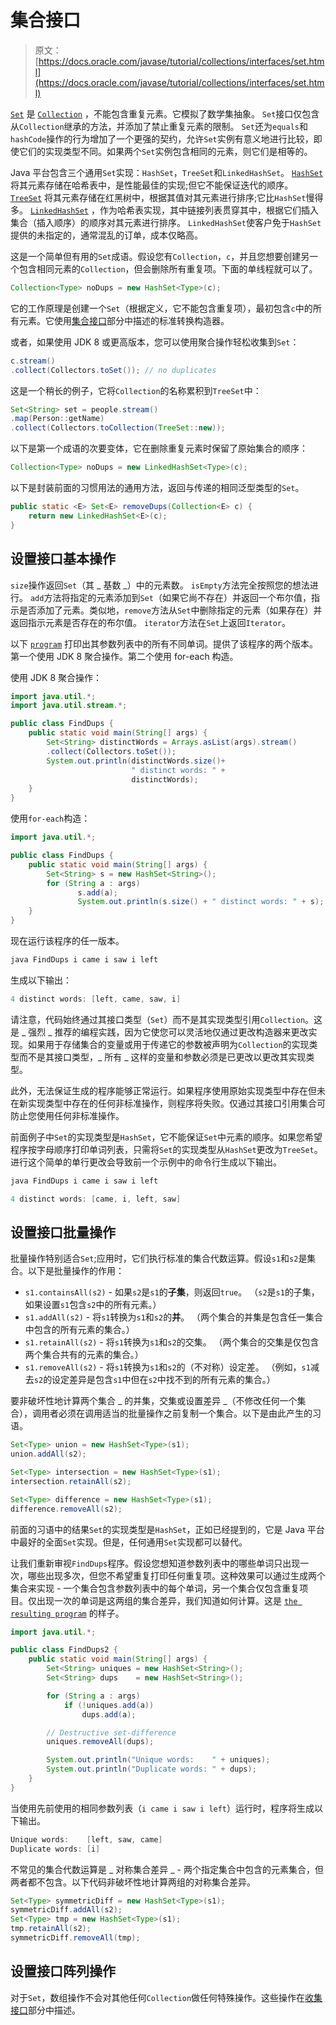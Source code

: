 # 集合接口

> 原文： [https://docs.oracle.com/javase/tutorial/collections/interfaces/set.html](https://docs.oracle.com/javase/tutorial/collections/interfaces/set.html)

[`Set`](https://docs.oracle.com/javase/8/docs/api/java/util/Set.html) 是 [`Collection`](https://docs.oracle.com/javase/8/docs/api/java/util/Collection.html) ，不能包含重复元素。它模拟了数学集抽象。 `Set`接口仅包含从`Collection`继承的方法，并添加了禁止重复元素的限制。 `Set`还为`equals`和`hashCode`操作的行为增加了一个更强的契约，允许`Set`实例有意义地进行比较，即使它们的实现类型不同。如果两个`Set`实例包含相同的元素，则它们是相等的。

Java 平台包含三个通用`Set`实现：`HashSet`，`TreeSet`和`LinkedHashSet`。 [`HashSet`](https://docs.oracle.com/javase/8/docs/api/java/util/HashSet.html) 将其元素存储在哈希表中，是性能最佳的实现;但它不能保证迭代的顺序。 [`TreeSet`](https://docs.oracle.com/javase/8/docs/api/java/util/TreeSet.html) 将其元素存储在红黑树中，根据其值对其元素进行排序;它比`HashSet`慢得多。 [`LinkedHashSet`](https://docs.oracle.com/javase/8/docs/api/java/util/LinkedHashSet.html) ，作为哈希表实现，其中链接列表贯穿其中，根据它们插入集合（插入顺序）的顺序对其元素进行排序。 `LinkedHashSet`使客户免于`HashSet`提供的未指定的，通常混乱的订单，成本仅略高。

这是一个简单但有用的`Set`成语。假设您有`Collection`，`c`，并且您想要创建另一个包含相同元素的`Collection`，但会删除所有重复项。下面的单线程就可以了。

```java
Collection<Type> noDups = new HashSet<Type>(c);

```

它的工作原理是创建一个`Set`（根据定义，它不能包含重复项），最初包含`c`中的所有元素。它使用[集合接口](collection.html)部分中描述的标准转换构造器。

或者，如果使用 JDK 8 或更高版本，您可以使用聚合操作轻松收集到`Set`：

```java
c.stream()
.collect(Collectors.toSet()); // no duplicates

```

这是一个稍长的例子，它将`Collection`的名称累积到`TreeSet`中：

```java
Set<String> set = people.stream()
.map(Person::getName)
.collect(Collectors.toCollection(TreeSet::new));

```

以下是第一个成语的次要变体，它在删除重复元素时保留了原始集合的顺序：

```java
Collection<Type> noDups = new LinkedHashSet<Type>(c);

```

以下是封装前面的习惯用法的通用方法，返回与传递的相同泛型类型的`Set`。

```java
public static <E> Set<E> removeDups(Collection<E> c) {
    return new LinkedHashSet<E>(c);
}

```

## 设置接口基本操作

`size`操作返回`Set`（其 _ 基数 _）中的元素数。 `isEmpty`方法完全按照您的想法进行。 `add`方法将指定的元素添加到`Set`（如果它尚不存在）并返回一个布尔值，指示是否添加了元素。类似地，`remove`方法从`Set`中删除指定的元素（如果存在）并返回指示元素是否存在的布尔值。 `iterator`方法在`Set`上返回`Iterator`。

以下 [`program`](examples/FindDups.java) 打印出其参数列表中的所有不同单词。提供了该程序的两个版本。第一个使用 JDK 8 聚合操作。第二个使用 for-each 构造。

使用 JDK 8 聚合操作：

```java
import java.util.*;
import java.util.stream.*;

public class FindDups {
    public static void main(String[] args) {
        Set<String> distinctWords = Arrays.asList(args).stream()
		.collect(Collectors.toSet()); 
        System.out.println(distinctWords.size()+ 
                           " distinct words: " + 
                           distinctWords);
    }
}

```

使用`for-each`构造：

```java
import java.util.*;

public class FindDups {
    public static void main(String[] args) {
        Set<String> s = new HashSet<String>();
        for (String a : args)
               s.add(a);
               System.out.println(s.size() + " distinct words: " + s);
    }
}

```

现在运行该程序的任一版本。

```java
java FindDups i came i saw i left

```

生成以下输出：

```java
4 distinct words: [left, came, saw, i]

```

请注意，代码始终通过其接口类型（`Set`）而不是其实现类型引用`Collection`。这是 _ 强烈 _ 推荐的编程实践，因为它使您可以灵活地仅通过更改构造器来更改实现。如果用于存储集合的变量或用于传递它的参数被声明为`Collection`的实现类型而不是其接口类型，_ 所有 _ 这样的变量和参数必须是已更改以更改其实现类型。

此外，无法保证生成的程序能够正常运行。如果程序使用原始实现类型中存在但未在新实现类型中存在的任何非标准操作，则程序将失败。仅通过其接口引用集合可防止您使用任何非标准操作。

前面例子中`Set`的实现类型是`HashSet`，它不能保证`Set`中元素的顺序。如果您希望程序按字母顺序打印单词列表，只需将`Set`的实现类型从`HashSet`更改为`TreeSet`。进行这个简单的单行更改会导致前一个示例中的命令行生成以下输出。

```java
java FindDups i came i saw i left

4 distinct words: [came, i, left, saw]

```

## 设置接口批量操作

批量操作特别适合`Set`;应用时，它们执行标准的集合代数运算。假设`s1`和`s2`是集合。以下是批量操作的作用：

*   `s1.containsAll(s2)` - 如果`s2`是`s1`的**子集**，则返回`true`。 （`s2`是`s1`的子集，如果设置`s1`包含`s2`中的所有元素。）
*   `s1.addAll(s2)` - 将`s1`转换为`s1`和`s2`的**并**。 （两个集合的并集是包含任一集合中包含的所有元素的集合。）
*   `s1.retainAll(s2)` - 将`s1`转换为`s1`和`s2`的交集。 （两个集合的交集是仅包含两个集合共有的元素的集合。）
*   `s1.removeAll(s2)` - 将`s1`转换为`s1`和`s2`的（不对称）设定差。 （例如，`s1`减去`s2`的设定差异是包含`s1`中但在`s2`中找不到的所有元素的集合。）

要非破坏性地计算两个集合 _ 的并集，交集或设置差异 _（不修改任何一个集合），调用者必须在调用适当的批量操作之前复制一个集合。以下是由此产生的习语。

```java
Set<Type> union = new HashSet<Type>(s1);
union.addAll(s2);

Set<Type> intersection = new HashSet<Type>(s1);
intersection.retainAll(s2);

Set<Type> difference = new HashSet<Type>(s1);
difference.removeAll(s2);

```

前面的习语中的结果`Set`的实现类型是`HashSet`，正如已经提到的，它是 Java 平台中最好的全面`Set`实现。但是，任何通用`Set`实现都可以替代。

让我们重新审视`FindDups`程序。假设您想知道参数列表中的哪些单词只出现一次，哪些出现多次，但您不希望重复打印任何重复项。这种效果可以通过生成两个集合来实现 - 一个集合包含参数列表中的每个单词，另一个集合仅包含重复项目。仅出现一次的单词是这两组的集合差异，我们知道如何计算。这是 [`the resulting program`](examples/FindDups2.java) 的样子。

```java
import java.util.*;

public class FindDups2 {
    public static void main(String[] args) {
        Set<String> uniques = new HashSet<String>();
        Set<String> dups    = new HashSet<String>();

        for (String a : args)
            if (!uniques.add(a))
                dups.add(a);

        // Destructive set-difference
        uniques.removeAll(dups);

        System.out.println("Unique words:    " + uniques);
        System.out.println("Duplicate words: " + dups);
    }
}

```

当使用先前使用的相同参数列表（`i came i saw i left`）运行时，程序将生成以下输出。

```java
Unique words:    [left, saw, came]
Duplicate words: [i]

```

不常见的集合代数运算是 _ 对称集合差异 _ - 两个指定集合中包含的元素集合，但两者都不包含。以下代码非破坏性地计算两组的对称集合差异。

```java
Set<Type> symmetricDiff = new HashSet<Type>(s1);
symmetricDiff.addAll(s2);
Set<Type> tmp = new HashSet<Type>(s1);
tmp.retainAll(s2);
symmetricDiff.removeAll(tmp);

```

## 设置接口阵列操作

对于`Set`，数组操作不会对其他任何`Collection`做任何特殊操作。这些操作在[收集接口](collection.html)部分中描述。